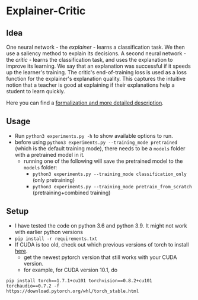 # Explainer-Critic 

## Idea
One neural network - the _explainer_ - learns a classification task. 
We then use a saliency method to explain its decisions. 
A second neural network - the _critic_ - learns the classification task, 
and uses the explanation to improve its learning. 
We say that an explanation was successful if it speeds up the learner's training. 
The critic's end-of-training loss is used as a loss function for the explainer's explanation quality. 
This captures the intuitive notion that a teacher is good at explaining 
if their explanations help a student to learn quickly. 

Here you can find a [formalization and more detailed description](https://hackmd.io/zEC0IZk5TVyVyysqPqDp2A?both).

## Usage

* Run `python3 experiments.py -h` to show available options to run.
* before using `python3 experiments.py --training_mode pretrained` (which is the default training mode), there needs to be a `models` folder with a pretrained model in it.
    * running one of the following will save the pretrained model to the `models` folder:
        * `python3 experiments.py --training_mode classification_only` (only pretraining)
        * `python3 experiments.py --training_mode pretrain_from_scratch` (pretraining+combined training)

## Setup

* I have tested the code on python 3.6 and python 3.9. It might not work with earlier python versions
* `pip install -r requirements.txt`
* If CUDA is too old, check out which previous versions of torch to install [here](https://pytorch.org/get-started/previous-versions/).
    * get the newest pytorch version that still works with your CUDA version.
    * for example, for CUDA version 10.1, do 

```
pip install torch==1.7.1+cu101 torchvision==0.8.2+cu101 torchaudio==0.7.2 -f https://download.pytorch.org/whl/torch_stable.html
```